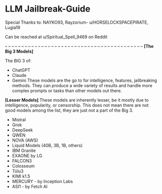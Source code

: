 # LLM Jailbreak-Guide
Special Thanks to: NAYKO93, Rayzorium- u/HORSELOCKSPACEPIRATE, Lugia19

Can be reached at u/Spiritual_Spell_9469 on Reddit

– – – – – – – – – – – – – – – – – – – – – – – – – – – – – – – – – – – – – – – – – – 
**[The Big 3 Models]**

The BIG 3 of:
- ChatGPT
- Claude
- Gemini
These models are the go to for intelligence, features, jailbreaking methods. They can produce a wide variety of results and handle more complex prompts or tasks than other models out there.

**[Lesser Models]**
These models are inherently lesser, be it mostly due to intelligence, popularity, or censorship. This does not mean there are not good models among the list, they are just not a part of the Big 3.
- Mistral
- Grok
- DeepSeek
- QWEN
- NOVA (AWS)
- Liquid Models (40B, 3B, 1B, others)
- IBM Granite
- EXAONE by LG
- FALCON3
- Colosseum
- Tülu3
- KIMI k1.5
- MERCURY - by Inception Labs
- ASI1 - by Fetch Al
